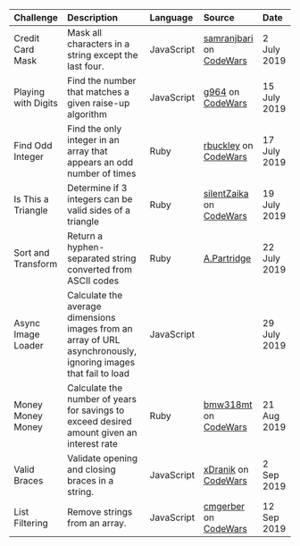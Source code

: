 | Challenge | Description | Language | Source | Date |
|:--|:--|:--|:--|:--|
| Credit Card Mask | Mask all characters in a string except the last four. | JavaScript | [samranjbari](https://www.codewars.com/users/samranjbari) on [CodeWars](https://www.codewars.com/kata/5412509bd436bd33920011bc) | 2 July 2019 |
| Playing with Digits | Find the number that matches a given raise-up algorithm | JavaScript | [g964](https://www.codewars.com/users/g964) on [CodeWars](https://www.codewars.com/kata/playing-with-digits/javascript) | 15 July 2019 |
| Find Odd Integer | Find the only integer in an array that appears an odd number of times | Ruby | [rbuckley](https://www.codewars.com/users/rbuckley) on [CodeWars](https://www.codewars.com/kata/find-the-odd-int/ruby) | 17 July 2019 |
| Is This a Triangle | Determine if 3 integers can be valid sides of a triangle | Ruby | [silentZaika](https://www.codewars.com/users/silentZaika) on [CodeWars](https://www.codewars.com/kata/is-this-a-triangle/train/ruby) | 19 July 2019 |
| Sort and Transform | Return a hyphen-separated string converted from ASCII codes | Ruby | [A.Partridge](https://www.codewars.com/users/A.Partridge) | 22 July 2019 |
| Async Image Loader | Calculate the average dimensions images from an array of URL asynchronously, ignoring images that fail to load | JavaScript | | 29 July 2019 |
| Money Money Money | Calculate the number of years for savings to exceed desired amount given an interest rate | Ruby | [bmw318mt](https://www.codewars.com/users/bmw318mt) on [CodeWars](https://www.codewars.com/kata/money-money-money/ruby) | 21 Aug 2019 |
| Valid Braces | Validate opening and closing braces in a string. | JavaScript | [xDranik](https://www.codewars.com/users/xDranik) on [CodeWars](https://www.codewars.com/kata/valid-braces/train/javascript) | 2 Sep 2019 |
| List Filtering | Remove strings from an array. | JavaScript | [cmgerber](https://www.codewars.com/users/cmgerber) on [CodeWars](https://www.codewars.com/kata/list-filtering/javascript) | 12 Sep 2019 |